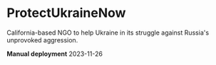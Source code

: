 # ProtectUkraineNow
California-based NGO to help Ukraine in its struggle against Russia's unprovoked aggression.

**Manual deployment**
2023-11-26
